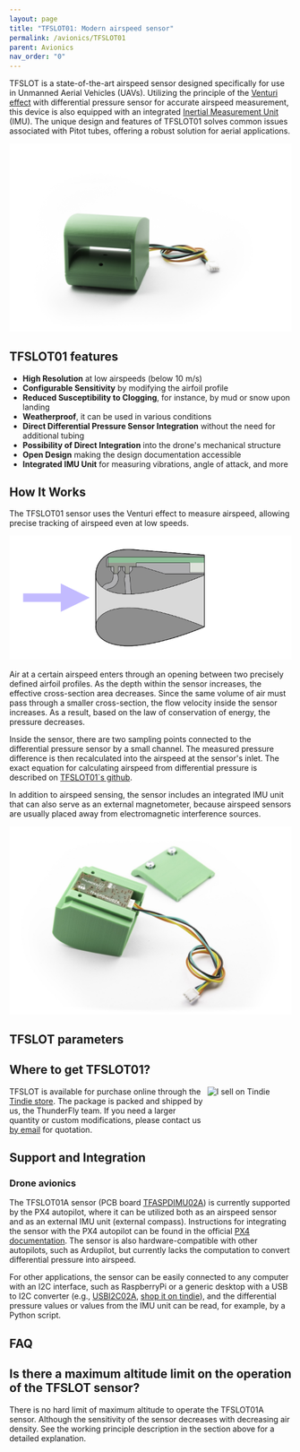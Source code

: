 ```yaml
---
layout: page
title: "TFSLOT01: Modern airspeed sensor"
permalink: /avionics/TFSLOT01
parent: Avionics
nav_order: "0"
---
```


TFSLOT is a state-of-the-art airspeed sensor designed specifically for use in Unmanned Aerial Vehicles (UAVs). Utilizing the principle of the [Venturi effect](https://en.wikipedia.org/wiki/Venturi_effect) with differential pressure sensor for accurate airspeed measurement, this device is also equipped with an integrated [Inertial Measurement Unit](https://en.wikipedia.org/wiki/Inertial_measurement_unit) (IMU). The unique design and features of TFSLOT01 solves common issues associated with Pitot tubes, offering a robust solution for aerial applications.


<p align="center">
  <img src="/avionics/TFSLOT01/TFSLOT_2.jpg" />
</p>


## TFSLOT01 features
- **High Resolution** at low airspeeds (below 10 m/s)
- **Configurable Sensitivity** by modifying the airfoil profile
- **Reduced Susceptibility to Clogging**, for instance, by mud or snow upon landing
- **Weatherproof**, it can be used in various conditions
- **Direct Differential Pressure Sensor Integration** without the need for additional tubing
- **Possibility of Direct Integration** into the drone's mechanical structure
- **Open Design** making the design documentation accessible
- **Integrated IMU Unit** for measuring vibrations, angle of attack, and more


## How It Works
The TFSLOT01 sensor uses the Venturi effect to measure airspeed, allowing precise tracking of airspeed even at low speeds.


<p align="center">
  <img src="/avionics/TFSLOT01/tfslot_crossection.svg" />
</p>


Air at a certain airspeed enters through an opening between two precisely defined airfoil profiles. As the depth within the sensor increases, the effective cross-section area decreases. Since the same volume of air must pass through a smaller cross-section, the flow velocity inside the sensor increases. As a result, based on the law of conservation of energy, the pressure decreases.

Inside the sensor, there are two sampling points connected to the differential pressure sensor by a small channel. The measured pressure difference is then recalculated into the airspeed at the sensor's inlet. The exact equation for calculating airspeed from differential pressure is described on 
[TFSLOT01`s github](https://github.com/ThunderFly-aerospace/TFSLOT01?tab=readme-ov-file#working-principle).


In addition to airspeed sensing, the sensor includes an integrated IMU unit that can also serve as an external magnetometer, because airspeed sensors are usually placed away from electromagnetic interference sources.


<p align="center">
  <img src="/avionics/TFSLOT01/TFSLOT_4_small.jpg" />
</p>


## TFSLOT parameters


## Where to get TFSLOT01?

<a href="https://www.tindie.com/products/thunderfly/tfslot01a-airspeed-sensor-with-integrated-imu/"><img src="https://d2ss6ovg47m0r5.cloudfront.net/badges/tindie-mediums.png" alt="I sell on Tindie" width="150" height="78" align="right"></a>

TFSLOT is available for purchase online through the [Tindie store](https://www.tindie.com/products/thunderfly/tfslot01a-airspeed-sensor-with-integrated-imu/). The package is packed and shipped by us, the ThunderFly team. If you need a larger quantity or custom modifications, please contact us [by email](https://www.thunderfly.cz/contact-us.html) for quotation.


## Support and Integration

### Drone avionics
The TFSLOT01A sensor (PCB board [TFASPDIMU02A](https://github.com/ThunderFly-aerospace/TFASPDIMU02)) is currently supported by the PX4 autopilot, where it can be utilized both as an airspeed sensor and as an external IMU unit (external compass). Instructions for integrating the sensor with the PX4 autopilot can be found in the official [PX4 documentation](http://docs.px4.io/master/en/sensor/airspeed.html#airspeed-sensors). The sensor is also hardware-compatible with other autopilots, such as Ardupilot, but currently lacks the computation to convert differential pressure into airspeed.

For other applications, the sensor can be easily connected to any computer with an I2C interface, such as RaspberryPi or a generic desktop with a USB to I2C converter (e.g., [USBI2C02A](https://www.mlab.cz/module/USBI2C01/), [shop it on tindie]()), and the differential pressure values or values from the IMU unit can be read, for example, by a Python script.


## FAQ

## Is there a maximum altitude limit on the operation of the TFSLOT sensor?

There is no hard limit of maximum altitude to operate the TFSLOT01A sensor. Although the sensitivity of the sensor decreases with decreasing air density. See the working principle description in the section above for a detailed explanation.
